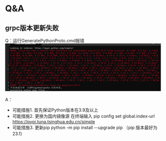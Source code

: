 # Q&A

##  grpc版本更新失败

Q：运行GeneratePythonProto.cmd报错
![grpcUpdate](.\resource\Q&A_grpc.png)

A：
- 可能措施1.
    首先保证Python版本在3.9及以上
- 可能措施2. 更换为国内镜像源
    在终端输入 pip config set global.index-url https://pypi.tuna.tsinghua.edu.cn/simple
- 可能措施3. 更新pip
    python -m pip install --upgrade pip
    （pip 版本最好为23.1）

